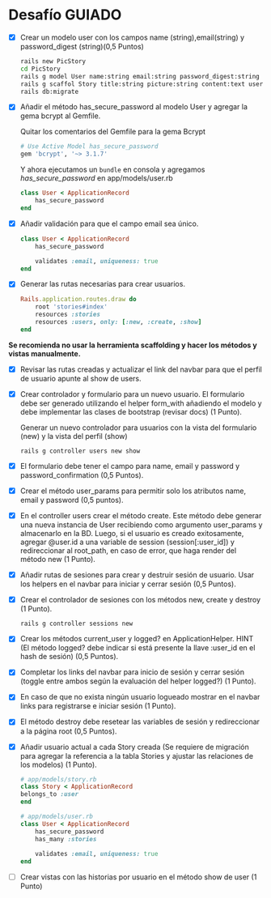 # Desafío GUIADO

- [x] Crear un modelo user con los campos name (string),email(string) y password_digest (string)(0,5 Puntos)

    ```bash
    rails new PicStory
    cd PicStory
    rails g model User name:string email:string password_digest:string
    rails g scaffol Story title:string picture:string content:text user:references
    rails db:migrate
    ```

- [x] Añadir el método has_secure_password al modelo User y agregar la gema bcrypt al Gemfile.

    Quitar los comentarios del Gemfile para la gema Bcrypt

    ```ruby
    # Use Active Model has_secure_password
    gem 'bcrypt', '~> 3.1.7'
    ```

    Y ahora ejecutamos un `bundle` en consola y agregamos *has_secure_password* en app/models/user.rb

    ```ruby
    class User < ApplicationRecord
        has_secure_password
    end
    ```

- [x] Añadir validación para que el campo email sea único.

    ```ruby
    class User < ApplicationRecord
        has_secure_password

        validates :email, uniqueness: true
    end
    ```

- [x] Generar las rutas necesarias para crear usuarios.

    ```ruby
    Rails.application.routes.draw do
        root 'stories#index'
        resources :stories
        resources :users, only: [:new, :create, :show]
    end
    ```

**Se recomienda no usar la herramienta scaffolding y hacer los métodos y vistas manualmente.**

- [x] Revisar las rutas creadas y actualizar el link del navbar para que el perfil de usuario apunte al show de users.

- [x] Crear controlador y formulario para un nuevo usuario. El formulario debe ser generado utilizando el helper form_with añadiendo el modelo y debe implementar las clases de bootstrap (revisar docs) (1 Punto).

    Generar un nuevo controlador para usuarios con la vista del formulario (new) y la vista del perfil (show)

    `rails g controller users new show`

- [x] El formulario debe tener el campo para name, email y password y
password_confirmation (0,5 Puntos).

- [x] Crear el método user_params para permitir solo los atributos name, email y
password (0,5 puntos).

- [x] En el controller users crear el método create. Este método debe generar una nueva
instancia de User recibiendo como argumento user_params y almacenarlo en la BD.
Luego, si el usuario es creado exitosamente, agregar @user.id a una variable de
session (session[:user_id]) y redireccionar al root_path, en caso de error, que haga
render del método new (1 Punto).

- [x] Añadir rutas de sesiones para crear y destruir sesión de usuario. Usar los helpers en
el navbar para iniciar y cerrar sesión (0,5 Puntos).

- [x] Crear el controlador de sesiones con los métodos new, create y destroy (1 Punto).

    `rails g controller sessions new`

- [x] Crear los métodos current_user y logged? en ApplicationHelper. HINT (El método logged? debe indicar si está presente la llave :user_id en el hash de sesión) (0,5 Puntos).

- [x] Completar los links del navbar para inicio de sesión y cerrar sesión (toggle entre ambos según la evaluación del helper logged?) (1 Punto).

- [x] En caso de que no exista ningún usuario logueado mostrar en el navbar links para
registrarse e iniciar sesión (1 Punto).

- [x] El método destroy debe resetear las variables de sesión y redireccionar a la página
root (0,5 Puntos).

- [x] Añadir usuario actual a cada Story creada (Se requiere de migración para agregar la referencia a la tabla Stories y ajustar las relaciones de los modelos) (1 Punto).

    ```ruby
    # app/models/story.rb
    class Story < ApplicationRecord
    belongs_to :user
    end

    ```

    ```ruby
    # app/models/user.rb
    class User < ApplicationRecord
        has_secure_password
        has_many :stories
        
        validates :email, uniqueness: true
    end

    ```

- [ ] Crear vistas con las historias por usuario en el método show de user (1 Punto)
